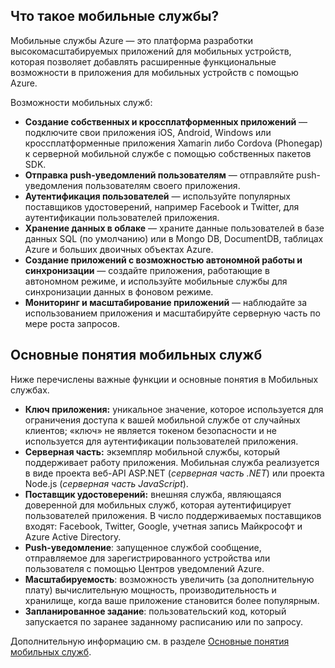 ## <a name="what-is"></a>Что такое мобильные службы?

Мобильные службы Azure — это платформа разработки высокомасштабируемых приложений для мобильных устройств, которая позволяет добавлять расширенные функциональные возможности в приложения для мобильных устройств с помощью Azure.

Возможности мобильных служб:

+ **Создание собственных и кроссплатформенных приложений** — подключите свои приложения iOS, Android, Windows или кроссплатформенные приложения Xamarin либо Cordova (Phonegap) к серверной мобильной службе с помощью собственных пакетов SDK.  
+ **Отправка push-уведомлений пользователям** — отправляйте push-уведомления пользователям своего приложения.
+ **Аутентификация пользователей** — используйте популярных поставщиков удостоверений, например Facebook и Twitter, для аутентификации пользователей приложения.
+ **Хранение данных в облаке** — храните данные пользователей в базе данных SQL (по умолчанию) или в Mongo DB, DocumentDB, таблицах Azure и больших двоичных объектах Azure. 
+ **Создание приложений с возможностью автономной работы и синхронизации** — создайте приложения, работающие в автономном режиме, и используйте мобильные службы для синхронизации данных в фоновом режиме.
+ **Мониторинг и масштабирование приложений** — наблюдайте за использованием приложения и масштабируйте серверную часть по мере роста запросов. 

## <a name="concepts"></a>Основные понятия мобильных служб

Ниже перечислены важные функции и основные понятия в Мобильных службах.

+ **Ключ приложения:** уникальное значение, которое используется для ограничения доступа к вашей мобильной службе от случайных клиентов; «ключ» не является токеном безопасности и не используется для аутентификации пользователей приложения.    
+ **Серверная часть:** экземпляр мобильной службы, который поддерживает работу приложения. Мобильная служба реализуется в виде проекта веб-API ASP.NET (*серверная часть .NET*) или проекта Node.js (*серверная часть JavaScript*).
+ **Поставщик удостоверений:** внешняя служба, являющаяся доверенной для мобильных служб, которая аутентифицирует пользователей приложения. В число поддерживаемых поставщиков входят: Facebook, Twitter, Google, учетная запись Майкрософт и Azure Active Directory. 
+ **Push-уведомление**: запущенное службой сообщение, отправляемое для зарегистрированного устройства или пользователя с помощью Центров уведомлений Azure.
+ **Масштабируемость**: возможность увеличить (за дополнительную плату) вычислительную мощность, производительность и хранилище, когда ваше приложение становится более популярным.
+ **Запланированное задание**: пользовательский код, который запускается по заранее заданному расписанию или по запросу.

Дополнительную информацию см. в разделе [Основные понятия мобильных служб](../articles/mobile-services/mobile-services-concepts-links.md).

<!---HONumber=AcomDC_0309_2016-->